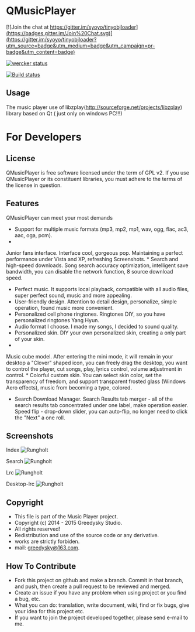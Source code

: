 # QMusicPlayer

[![Join the chat at https://gitter.im/syoyo/tinyobjloader](https://badges.gitter.im/Join%20Chat.svg)](https://gitter.im/syoyo/tinyobjloader?utm_source=badge&utm_medium=badge&utm_campaign=pr-badge&utm_content=badge)

[![wercker status](https://app.wercker.com/status/495a3bac400212cdacdeb4dd9397bf4f/m "wercker status")](https://app.wercker.com/project/bykey/495a3bac400212cdacdeb4dd9397bf4f)

[![Build status](https://ci.appveyor.com/api/projects/status/tlb421q3t2oyobcn/branch/master?svg=true)](https://ci.appveyor.com/project/syoyo/tinyobjloader/branch/master)

Usage
----
The music player use of  libzplay(http://sourceforge.net/projects/libzplay) library based on Qt
( just only on windows PC!!!)

# For Developers

License
---
QMusicPlayer is free software licensed under the term of GPL v2. If you use QMusicPlayer or its constituent libraries, you must adhere to the terms of the license in question.

Features
-------
QMusicPlayer can meet your most demands
 * Support for multiple music formats (mp3, mp2, mp1, wav, ogg, flac, ac3, aac, oga, pcm).
 * 
Junior fans interface. Interface cool, gorgeous pop. Maintaining a perfect performance under Vista and XP, refreshing
Screenshots.
 * 
Search and high-speed downloads. Song search accuracy optimization, intelligent save bandwidth, you can disable the network function, 8 source download speed.
 * Perfect music. It supports local playback, compatible with all audio files, super perfect sound, music and more appealing.
 * User-friendly design. Attention to detail design, personalize, simple operation, found music more convenient.
 * Personalized cell phone ringtones. Ringtones DIY, so you have personalized ringtones Yang Hyun.
 * Audio format I choose. I made my songs, I decided to sound quality.
 * Personalized skin. DIY your own personalized skin, creating a only part of your skin.
 * 
Music cube model. After entering the mini mode, it will remain in your desktop a "Clover" shaped icon, you can freely drag the desktop, you want to control the player, cut songs, play, lyrics control, volume adjustment in control.
 * 
Colorful custom skin. You can select skin color, set the transparency of freedom, and support transparent frosted glass (Windows Aero effects), music from becoming a type, colored.
 * Search Download Manager. Search Results tab merger - all of the search results tab concentrated under one label, make operation easier. Speed flip - drop-down slider, you can auto-flip, no longer need to click the "Next" a one roll.

Screenshots
----

Index
![Rungholt](https://github.com/Greedysky/QMusicPlayer/blob/plugins/1.png?raw=true)

Search
![Rungholt](https://github.com/Greedysky/QMusicPlayer/blob/plugins/2.png?raw=true)

Lrc
![Rungholt](https://github.com/Greedysky/QMusicPlayer/blob/plugins/3.png?raw=true)

Desktop-lrc
![Rungholt](https://github.com/Greedysky/QMusicPlayer/blob/plugins/4.png?raw=true)


Copyright
-------
 * This file is part of the Music Player project.
 * Copyright (c) 2014 - 2015 Greedysky Studio.
 * All rights reserved!
 * Redistribution and use of the source code or any derivative.
 * works are strictly forbiden.
 * mail: greedysky@163.com.
 
How To Contribute
-------
 * Fork this project on github and make a branch. Commit in that branch, and push, then create a pull request to be reviewed and merged.
 * Create an issue if you have any problem when using project or you find a bug, etc.
 * What you can do: translation, write document, wiki, find or fix bugs, give your idea for this project etc.
 * If you want to join the project developed together, please send e-mail to me.